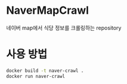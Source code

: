 # NaverMapCrawl
네이버 map에서 식당 정보를 크롤링하는 repository

# 사용 방법
```bash
docker build -t naver-crawl .
docker run naver-crawl
```